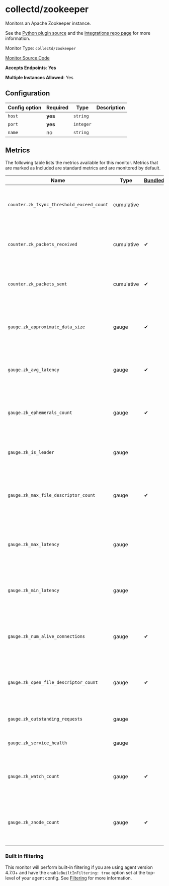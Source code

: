 <!--- GENERATED BY gomplate from scripts/docs/monitor-page.md.tmpl --->

# collectd/zookeeper

Monitors an Apache Zookeeper instance.

See the [Python plugin
source](https://github.com/signalfx/collectd-zookeeper) and the
[integrations repo
page](https://github.com/signalfx/integrations/tree/master/collectd-zookeeper)
for more information.


Monitor Type: `collectd/zookeeper`

[Monitor Source Code](https://github.com/signalfx/signalfx-agent/tree/master/internal/monitors/collectd/zookeeper)

**Accepts Endpoints**: **Yes**

**Multiple Instances Allowed**: Yes

## Configuration

| Config option | Required | Type | Description |
| --- | --- | --- | --- |
| `host` | **yes** | `string` |  |
| `port` | **yes** | `integer` |  |
| `name` | no | `string` |  |




## Metrics

The following table lists the metrics available for this monitor. Metrics that are marked as Included are standard metrics and are monitored by default.

| Name | Type | [Bundled](https://docs.signalfx.com/en/latest/admin-guide/usage.html#about-custom-bundled-and-high-resolution-metrics) | Description |
| ---  | ---  | ---    | ---         |
| `counter.zk_fsync_threshold_exceed_count` | cumulative |  | Number of times fsync duration has exceeded warning threshold |
| `counter.zk_packets_received` | cumulative | ✔ | Count of the number of ZooKeeper packets received by a server |
| `counter.zk_packets_sent` | cumulative | ✔ | Count of the number of ZooKeeper packets sent from a server |
| `gauge.zk_approximate_data_size` | gauge | ✔ | Size of data in bytes that a ZooKeeper server has in its data tree |
| `gauge.zk_avg_latency` | gauge | ✔ | Average time in milliseconds for requests to be processed |
| `gauge.zk_ephemerals_count` | gauge | ✔ | Number of ephemeral nodes that a ZooKeeper server has in its data tree |
| `gauge.zk_is_leader` | gauge |  | 1 if the node is a leader, 0 if the node is a follower |
| `gauge.zk_max_file_descriptor_count` | gauge | ✔ | Maximum number of file descriptors that a ZooKeeper server can open |
| `gauge.zk_max_latency` | gauge |  | Maximum time in milliseconds for a request to be processed |
| `gauge.zk_min_latency` | gauge |  | Minimum time in milliseconds for a request to be processed |
| `gauge.zk_num_alive_connections` | gauge | ✔ | Number of active clients connected to a ZooKeeper server |
| `gauge.zk_open_file_descriptor_count` | gauge | ✔ | Number of file descriptors that a ZooKeeper server has open |
| `gauge.zk_outstanding_requests` | gauge |  | Number of currently executing requests |
| `gauge.zk_service_health` | gauge |  | 1 if server is running, otherwise 0 |
| `gauge.zk_watch_count` | gauge | ✔ | Number of watches placed on Z-Nodes on a ZooKeeper server |
| `gauge.zk_znode_count` | gauge | ✔ | Number of z-nodes that a ZooKeeper server has in its data tree |



### Built in filtering
This monitor will perform built-in filtering if you are using agent version
4.7.0+ and have the `enableBuiltInFiltering: true` option set at the top-level
of your agent config.  See
[Filtering](https://docs.signalfx.com/en/latest/integrations/agent/filtering.html)
for more information.


